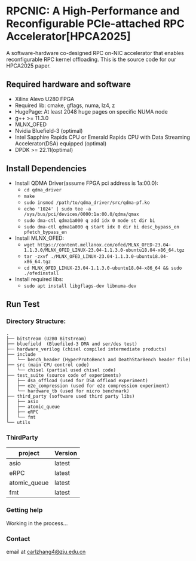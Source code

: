 # RPCNIC: A High-Performance and Reconfigurable PCIe-attached RPC Accelerator[HPCA2025]

A software-hardware co-designed RPC on-NIC accelerator that enables reconfigurable RPC kernel offloading. This is the source code for our HPCA2025 paper.



## Required hardware and software

- Xilinx Alevo U280 FPGA
- Required lib: cmake, gflags, numa, lz4, z
- HugePage: At least 2048 huge pages on specific NUMA node
- g++ >= 11.3.0
- MLNX_OFED 
- Nvidia Bluefield-3 (optimal)
- Intel Sapphire Rapids CPU or Emerald Rapids CPU with Data Streaming Accelerator(DSA) equipped (optimal)
- DPDK >= 22.11(optimal)



## Install Dependencies

- Install QDMA Driver(assume FPGA pci address is 1a:00.0):
  - `cd qdma_driver`
  - `make`
  - `sudo insmod /path/to/qdma_driver/src/qdma-pf.ko`
  - `echo '1024' | sudo tee -a /sys/bus/pci/devices/0000:1a:00.0/qdma/qmax`
  - `sudo dma-ctl qdma1a000 q add idx 0 mode st dir bi`
  - `sudo dma-ctl qdma1a000 q start idx 0 dir bi desc_bypass_en pfetch_bypass_en`
- Install MLNX_OFED:
  - `wget https://content.mellanox.com/ofed/MLNX_OFED-23.04-1.1.3.0/MLNX_OFED_LINUX-23.04-1.1.3.0-ubuntu18.04-x86_64.tgz`
  - `tar -zxvf ./MLNX_OFED_LINUX-23.04-1.1.3.0-ubuntu18.04-x86_64.tgz`
  - `cd MLNX_OFED_LINUX-23.04-1.1.3.0-ubuntu18.04-x86_64 && sudo ./ofedinstall`
- Install required libs:
  - `sudo apt install libgflags-dev libnuma-dev `

## Run Test



### Directory Structure:

~~~
.
├── bitstream (U280 Bitstream)
├── bluefield  (Bluefiled-3 DMA and ser/des test)
├── hardware_verilog (chisel compiled intermediate products)
├── include
│   └── bench_header (HyperProtoBench and DeathStarBench header file)
├── src (main CPU control code)
│   └── chisel (partial used chisel code)
├── test_suite (source code of experiments)
│   ├── dsa_offload (used for DSA offload experiment)
│   ├── e2e_compression (used for e2e compression experiment)
│   └── hardware_tb (used for micro benchmark)
├── third_party (software used third party libs)
│   ├── asio
│   ├── atomic_queue
│   ├── eRPC
│   └── fmt
└── utils
~~~


### ThirdParty

| project      | Version |
| ------------ | ------- |
| asio         | latest  |
| eRPC         | latest  |
| atomic_queue | latest  |
| fmt          | latest  |



### Getting help

Working in the process...



### Contact

email at carlzhang4@zju.edu.cn